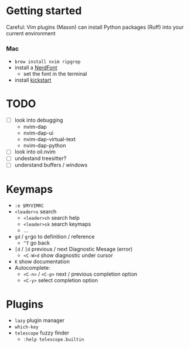 # Getting started
Careful: Vim plugins (Mason) can install Python packages (Ruff) into your current environment
### Mac
- `brew install nvim ripgrep`
- install a [NerdFont](https://www.nerdfonts.com/#home)
	- set the font in the terminal
- install [kickstart](https://github.com/nvim-lua/kickstart.nvim)

# TODO
- [ ] look into debugging
	- nvim-dap
	- nvim-dap-ui
	- nvim-dap-virtual-text
	- nvim-dap-python
- [ ] look into oil.nvim
- [ ] undestand treesitter?
- [ ] understand buffers / windows
# Keymaps

- `:e $MYVIMRC`
- `<leader>s` search
	- `<leader>sh` search help
	- `<leader>sk` search keymaps
	- ...
- `gd` / `gr`go to definition / reference
	- `^T` go back
- `[d` / `]d` previous / next Diagnostic Mesage (error)
	- `<C-W>d` show diagnostic under cursor
- `K` show documentation
- Autocomplete:
	- `<C-n>` / `<C-p>` next / previous completion option
	- `<C-y>` select completion option

# Plugins
- `lazy` plugin manager
- `which-key`
- `telescope` fuzzy finder
	- `:help telescope.builtin`